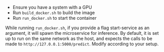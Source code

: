 - Ensure you have a system with a GPU
- Run `build_docker.sh` to build the image
- Run `run_docker.sh` to start the container

While running `run_docker.sh`, if you provide a flag start-service as an argument, it will spawn the microservice for inference. By default, it is set up to run on the same network as the host, and expects the calls to be made to `http://127.0.0.1:5000/predict`. Modify according to your setup. 
